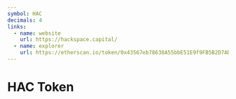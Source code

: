 ```yaml
---
symbol: HAC
decimals: 4
links:
  - name: website
    url: https://hackspace.capital/
  - name: explorer
    url: https://etherscan.io/token/0x43567eb78638A55bbE51E9f9FB5B2D7AD1F125aa
---
```


# HAC Token
